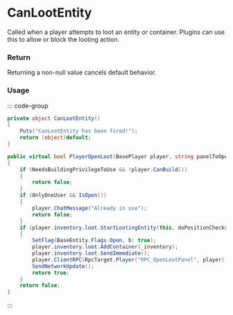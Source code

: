 # CanLootEntity
<Badge type="info" text="Player"/><Badge type="danger" text="Carbon Compatible"/><Badge type="warning" text="Oxide Compatible"/>
Called when a player attempts to loot an entity or container. Plugins can use this to allow or block the looting action.

### Return
Returning a non-null value cancels default behavior.

### Usage
::: code-group
```csharp [Example]
private object CanLootEntity()
{
	Puts("CanLootEntity has been fired!");
	return (object)default;
}
```
```csharp [Source — Assembly-CSharp @ IndustrialCrafter]
public virtual bool PlayerOpenLoot(BasePlayer player, string panelToOpen = "", bool doPositionChecks = true)
{
	if (NeedsBuildingPrivilegeToUse && !player.CanBuild())
	{
		return false;
	}
	if (OnlyOneUser && IsOpen())
	{
		player.ChatMessage("Already in use");
		return false;
	}
	if (player.inventory.loot.StartLootingEntity(this, doPositionChecks))
	{
		SetFlag(BaseEntity.Flags.Open, b: true);
		player.inventory.loot.AddContainer(_inventory);
		player.inventory.loot.SendImmediate();
		player.ClientRPC(RpcTarget.Player("RPC_OpenLootPanel", player), LootPanelName);
		SendNetworkUpdate();
		return true;
	}
	return false;
}

```
:::

